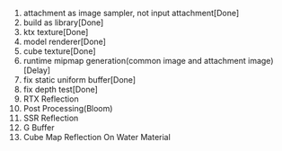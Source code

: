 1. attachment as image sampler, not input attachment[Done]
2. build as library[Done]
3. ktx texture[Done]
4. model renderer[Done]
5. cube texture[Done]
6. runtime mipmap generation(common image and attachment image)[Delay]
7. fix static uniform buffer[Done]
8. fix depth test[Done]
9. RTX Reflection
10. Post Processing(Bloom)
11. SSR Reflection
12. G Buffer
13. Cube Map Reflection On Water Material


